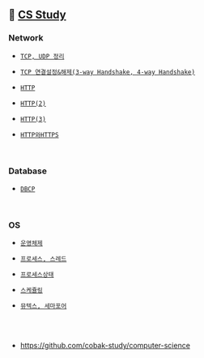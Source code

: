 ## 📝 [CS Study](https://github.com/cobak-study/computer-science)

### Network

  - [`TCP, UDP 정리`](https://github.com/JuHyun419/study/blob/master/computer-science/Network/TCP,UDP.md)

  - [`TCP 연결설정&해제(3-way Handshake, 4-way Handshake)`](https://github.com/JuHyun419/study/blob/master/computer-science/Network/TCP-%EC%97%B0%EA%B2%B0%EC%84%A4%EC%A0%95%26%ED%95%B4%EC%A0%9C.md)

  - [`HTTP`](https://github.com/JuHyun419/study/blob/master/computer-science/Network/HTTP.md)

  - [`HTTP(2)`](https://github.com/JuHyun419/study/blob/master/computer-science/Network/HTTP(2).md)

  - [`HTTP(3)`](https://github.com/JuHyun419/study/blob/master/computer-science/Network/HTTP(3).md)

  - [`HTTP와HTTPS`](https://github.com/JuHyun419/study/blob/master/computer-science/Network/HTTP%EC%99%80HTTPS.md)


<br>


### Database

  - [`DBCP`](https://github.com/JuHyun419/study/blob/master/computer-science/Database/DBCP.md)

<br>


### OS

  - [`운영체제`](https://github.com/JuHyun419/study/blob/master/computer-science/OS/%EC%9A%B4%EC%98%81%EC%B2%B4%EC%A0%9C.md)

  - [`프로세스, 스레드`](https://github.com/JuHyun419/study/blob/master/computer-science/OS/%ED%94%84%EB%A1%9C%EC%84%B8%EC%8A%A4%2C%EC%8A%A4%EB%A0%88%EB%93%9C.md)

  - [`프로세스상태`](https://github.com/JuHyun419/study/blob/master/computer-science/OS/%ED%94%84%EB%A1%9C%EC%84%B8%EC%8A%A4%EC%83%81%ED%83%9C.md)

  - [`스케쥴링`](https://github.com/JuHyun419/study/blob/master/computer-science/OS/%EC%8A%A4%EC%BC%80%EC%A5%B4%EB%A7%81.md)

  - [`뮤텍스, 세마포어`](https://github.com/JuHyun419/study/blob/7c14d4c65c868b66985859113a4c78d657267b45/computer-science/OS/%EB%AE%A4%ED%85%8D%EC%8A%A4%2C%EC%84%B8%EB%A7%88%ED%8F%AC%EC%96%B4.md)

<br><br>

- https://github.com/cobak-study/computer-science
